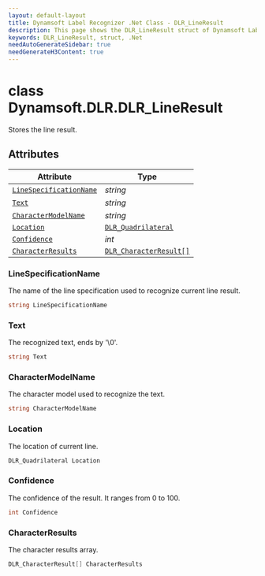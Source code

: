 ```yaml
---
layout: default-layout
title: Dynamsoft Label Recognizer .Net Class - DLR_LineResult
description: This page shows the DLR_LineResult struct of Dynamsoft Label Recognizer for .Net Language.
keywords: DLR_LineResult, struct, .Net
needAutoGenerateSidebar: true
needGenerateH3Content: true
---
```



# class Dynamsoft.DLR.DLR_LineResult
Stores the line result.
  

## Attributes
  
| Attribute | Type |
|---------- | ---- |
| [`LineSpecificationName`](#linespecificationname) | *string* |
| [`Text`](#text) | *string* |
| [`CharacterModelName`](#charactermodelname) | *string* |
| [`Location`](#location) | [`DLR_Quadrilateral`](dlr-quadrilateral.md) |
| [`Confidence`](#confidence) | *int* |
| [`CharacterResults`](#characterresults) | [`DLR_CharacterResult[]`](dlr-character-result.md) |


### LineSpecificationName
The name of the line specification used to recognize current line result.
```csharp
string LineSpecificationName
```

### Text
The recognized text, ends by '\0'.
```csharp
string Text
```

### CharacterModelName
The character model used to recognize the text.
```csharp
string CharacterModelName
```

### Location
The location of current line.
```csharp
DLR_Quadrilateral Location
```


### Confidence
The confidence of the result. It ranges from 0 to 100.
```csharp
int Confidence
```

### CharacterResults
The character results array.
```csharp
DLR_CharacterResult[] CharacterResults
```

